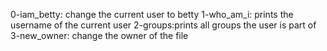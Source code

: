 0-iam_betty: change the current user to betty
1-who_am_i: prints the username of the current user
2-groups:prints all groups the user is part of
3-new_owner: change the owner of the file

